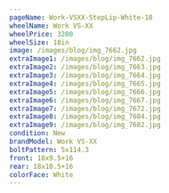 ```yaml
---
pageName: Work-VSXX-StepLip-White-18
wheelName: Work VS-XX
wheelPrice: 3200
wheelSize: 18in
image: /images/blog/img_7662.jpg
extraImage1: /images/blog/img_7662.jpg
extraImage2: /images/blog/img_7663.jpg
extraImage3: /images/blog/img_7664.jpg
extraImage4: /images/blog/img_7665.jpg
extraImage5: /images/blog/img_7666.jpg
extraImage6: /images/blog/img_7667.jpg
extraImage7: /images/blog/img_7672.jpg
extraImage8: /images/blog/img_7684.jpg
extraImage9: /images/blog/img_7682.jpg
condition: New
brandModel: Work VS-XX
boltPattern: 5x114.3
front: 18x9.5+16
rear: 18x10.5+16
colorFace: White
---
```

